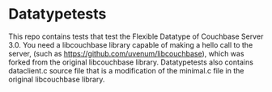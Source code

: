 Datatypetests
=============
This repo contains tests that test the Flexible Datatype of Couchbase Server 3.0. You need a libcouchbase library capable of making a hello call to the server, (such as https://github.com/uvenum/libcouchbase), which was forked from the original libcouchbase library. Datatypetests also contains dataclient.c source file that is a modification of the minimal.c file in the original libcouchbase library. 
